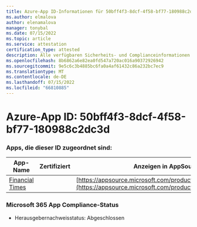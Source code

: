 ```yaml
---
title: Azure-App ID-Informationen für 50bff4f3-8dcf-4f58-bf77-180988c2dc3d
ms.author: elmalova
author: elenamalova
manager: tonybal
ms.date: 07/15/2022
ms.topic: article
ms.service: attestation
certification_type: attested
description: Alle verfügbaren Sicherheits- und Complianceinformationen für 50bff4f3-8dcf-4f58-bf77-180988c2dc3d.
ms.openlocfilehash: 8b6862a6e82ea0fd547a720ac016a90372926942
ms.sourcegitcommit: 9e5c6c3b4885bc6fa0a4af61432c86a232bc7ec9
ms.translationtype: MT
ms.contentlocale: de-DE
ms.lasthandoff: 07/15/2022
ms.locfileid: "66810885"
---
```

# <a name="azure-app-id-50bff4f3-8dcf-4f58-bf77-180988c2dc3d"></a>Azure-App ID: 50bff4f3-8dcf-4f58-bf77-180988c2dc3d


### <a name="apps-associated-with-this-id"></a>Apps, die dieser ID zugeordnet sind:
| **App-Name** | **Zertifiziert** | **Anzeigen in AppSource** |
|--------------|---------------|-----------------------|
| [Financial Times](../forward/WA200004054.md) |  | [https://appsource.microsoft.com/product/office/WA200004054](https://appsource.microsoft.com/product/office/WA200004054) |

### <a name="microsoft-365-app-compliance-status"></a>Microsoft 365 App Compliance-Status
- Herausgebernachweisstatus: Abgeschlossen
